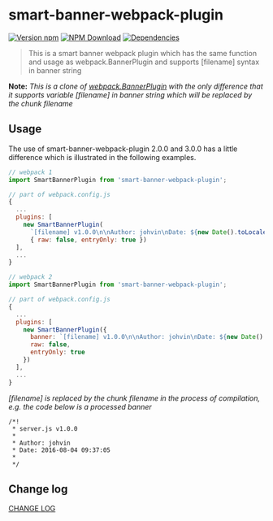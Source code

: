 # smart-banner-webpack-plugin

[![Version npm][version]](http://browsenpm.org/package/smart-banner-webpack-plugin) [![NPM Download][download]](https://www.npmjs.com/package/smart-banner-webpack-plugin) [![Dependencies][david]](https://david-dm.org/johvin/smart-banner-webpack-plugin)

[version]: http://img.shields.io/npm/v/smart-banner-webpack-plugin.svg?style=flat
[download]: https://img.shields.io/npm/dt/smart-banner-webpack-plugin.svg?style=flat
[david]: https://img.shields.io/david/johvin/smart-banner-webpack-plugin.svg?style=flat

> This is a smart banner webpack plugin which has the same function and usage as webpack.BannerPlugin and supports [filename] syntax in banner string

**Note:** _This is a clone of [webpack.BannerPlugin](https://github.com/webpack/webpack/blob/master/lib/BannerPlugin.js) with the only difference that it supports variable [filename] in banner string which will be replaced by the chunk filename_

## Usage

The use of smart-banner-webpack-plugin 2.0.0 and 3.0.0 has a little difference which is illustrated in the following examples.

```js
// webpack 1
import SmartBannerPlugin from 'smart-banner-webpack-plugin';

// part of webpack.config.js
{
  ...
  plugins: [
    new SmartBannerPlugin(
      `[filename] v1.0.0\n\nAuthor: johvin\nDate: ${new Date().toLocaleString()}\n`,
      { raw: false, entryOnly: true })
  ],
  ...
}

```

```js
// webpack 2
import SmartBannerPlugin from 'smart-banner-webpack-plugin';

// part of webpack.config.js
{
  ...
  plugins: [
    new SmartBannerPlugin({
      banner: `[filename] v1.0.0\n\nAuthor: johvin\nDate: ${new Date().toLocaleString()}\n`,
      raw: false,
      entryOnly: true
    })
  ],
  ...
}

```

_[filename] is replaced by the chunk filename in the process of compilation, e.g. the code below is a processed banner_

```
/*!
 * server.js v1.0.0
 *
 * Author: johvin
 * Date: 2016-08-04 09:37:05
 *
 */
```

## Change log

[CHANGE LOG](./CHANGELOG.md)